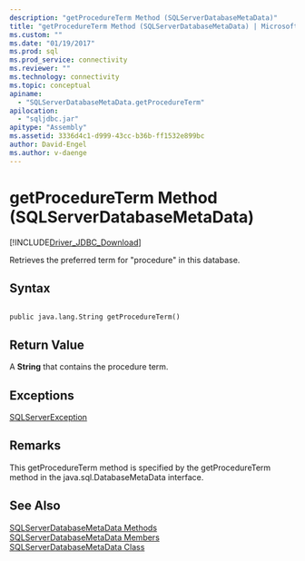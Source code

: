 ```yaml
---
description: "getProcedureTerm Method (SQLServerDatabaseMetaData)"
title: "getProcedureTerm Method (SQLServerDatabaseMetaData) | Microsoft Docs"
ms.custom: ""
ms.date: "01/19/2017"
ms.prod: sql
ms.prod_service: connectivity
ms.reviewer: ""
ms.technology: connectivity
ms.topic: conceptual
apiname: 
  - "SQLServerDatabaseMetaData.getProcedureTerm"
apilocation: 
  - "sqljdbc.jar"
apitype: "Assembly"
ms.assetid: 3336d4c1-d999-43cc-b36b-ff1532e899bc
author: David-Engel
ms.author: v-daenge
---
```

# getProcedureTerm Method (SQLServerDatabaseMetaData)
[!INCLUDE[Driver_JDBC_Download](../../../includes/driver_jdbc_download.md)]

  Retrieves the preferred term for "procedure" in this database.  
  
## Syntax  
  
```  
  
public java.lang.String getProcedureTerm()  
```  
  
## Return Value  
 A **String** that contains the procedure term.  
  
## Exceptions  
 [SQLServerException](../../../connect/jdbc/reference/sqlserverexception-class.md)  
  
## Remarks  
 This getProcedureTerm method is specified by the getProcedureTerm method in the java.sql.DatabaseMetaData interface.  
  
## See Also  
 [SQLServerDatabaseMetaData Methods](../../../connect/jdbc/reference/sqlserverdatabasemetadata-methods.md)   
 [SQLServerDatabaseMetaData Members](../../../connect/jdbc/reference/sqlserverdatabasemetadata-members.md)   
 [SQLServerDatabaseMetaData Class](../../../connect/jdbc/reference/sqlserverdatabasemetadata-class.md)  
  
  
